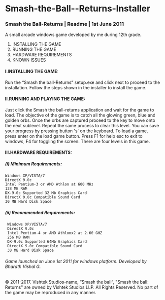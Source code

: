 # Smash-the-Ball--Returns-Installer

### Smash the Ball-Returns               |                   Readme                        |              1st June 2011


A small arcade windows game developed by me during 12th grade.


1. INSTALLING THE GAME
2. RUNNING THE GAME
3. HARDWARE REQUIREMENTS
4. KNOWN ISSUES


#### I.INSTALLING THE GAME:
Run the “Smash the ball-Returns” setup.exe and click next to proceed to the installation. Follow the steps shown in the installer to install the game.


#### II.RUNNING AND PLAYING THE GAME:
Just click the Smash the ball-returns application and wait for the game to load. The objective of the game is to catch all the glowing green, blue and golden orbs. Once the orbs are captured proceed to the key to move onto the next sublevel. Repeat the same process to clear this level. You can save your progress by pressing button 's' on the keyboard. To load a game, press enter on the load game button. Press F1 for help esc to exit to windows, F4 for toggling the screen. There are four levels in this game. 



#### III.HARDWARE REQUIREMENTS:

##### (i) Minimum Requirements:
    Windows XP/VISTA/7
    DirectX 9.0c
    Intel Pentium-3 or AMD Athlon at 600 MHz
    128 MB RAM
    DX-9.0c Supported 32 Mb Graphics Card 	
    DirectX 9.0c Compatible Sound Card
    30 MB Hard Disk Space


##### (ii) Recommended Requirements:
     Windows XP/VISTA/7
     DirectX 9.0c
     Intel Pentium-4 or AMD Athlonx2 at 2.60 GHZ
     256 MB RAM
     DX-9.0c Supported 64Mb Graphics Card 	
     DirectX 9.0c Compatible Sound Card
     30 MB Hard Disk Space



###### Game launched on June 1st 2011 for windows platform. Developed by Bharath Vishal G.



© 2011-2017. Vishtek Studios-name, “Smash the ball”, "Smash the ball: Returns" are owned by Vishtek Studios LLP. All Rights Reserved. No part of the game may be reproduced in any manner.
